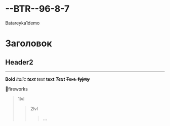 # --BTR--96-8-7
Batareyka1demo
# Заголовок
## Header2

___
**Bold**
*italic*
***text***
_text_
__text__
___Text___
~~Text.~~
**~~fyjrty~~**

:tada:fireworks

>1lvl
>>2lvl
>>>...
